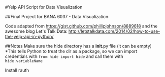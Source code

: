 #Yelp API Script for Data Visualization

##Final Project for BANA 6037 - Data Visualization

Code adapted from https://gist.github.com/phillipjohnson/8889618
and the awesome blog Let's Talk Data: http://letstalkdata.com/2014/02/how-to-use-the-yelp-api-in-python/

##Notes
Make sure the hide directory has a __init__.py file (it can be empty)
	*This tells Python to treat the dir as a package, so we can import credentials with ```from hide import hide``` and call them with ```hide.variableName```

Install rauth